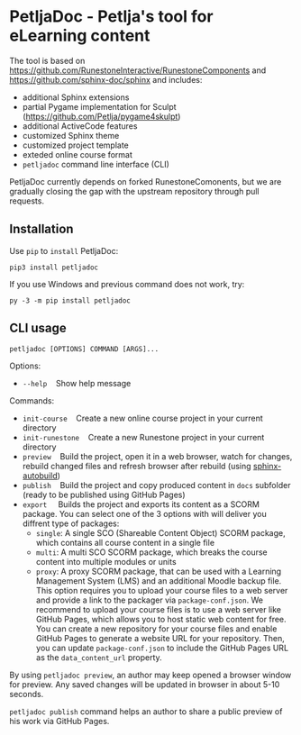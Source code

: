 # PetljaDoc - Petlja's tool for eLearning content

The tool is based on https://github.com/RunestoneInteractive/RunestoneComponents and https://github.com/sphinx-doc/sphinx and includes:

- additional Sphinx extensions
- partial Pygame implementation for Sculpt (https://github.com/Petlja/pygame4skulpt)
- additional ActiveCode features
- customized Sphinx theme
- customized project template
- exteded online course format
- ``petljadoc`` command line interface (CLI)

PetljaDoc currently depends on forked RunestoneComonents, but we are gradually closing the gap with the upstream repository through pull requests.

## Installation

Use `pip` to `install` PetljaDoc:

`pip3 install petljadoc`

If you use Windows and previous command does not work, try:

`py -3 -m pip install petljadoc`

## CLI usage

`petljadoc [OPTIONS] COMMAND [ARGS]...`

Options:

- `--help`&nbsp;&nbsp;&nbsp;&nbsp;Show help message

Commands:

- `init-course`&nbsp;&nbsp;&nbsp;&nbsp;Create a new online course project in your current directory
- `init-runestone`&nbsp;&nbsp;&nbsp;&nbsp;Create a new Runestone project in your current directory
- `preview`&nbsp;&nbsp;&nbsp;&nbsp;Build the project, open it in a web browser, watch for changes, rebuild changed files and refresh browser after rebuild (using [sphinx-autobuild](https://github.com/GaretJax/sphinx-autobuild))
- `publish`&nbsp;&nbsp;&nbsp;&nbsp;Build the project and copy produced content in `docs` subfolder (ready to be published using GitHub Pages)
- `export`&nbsp;&nbsp;&nbsp; &nbsp;Builds the project and exports its content as a SCORM package. You can select one of the 3 options with will deliver you diffrent type of packages:
  - `single`: A single SCO (Shareable Content Object) SCORM package, which contains all course content in a single file
  - `multi`: A multi SCO SCORM package, which breaks the course content into multiple modules or units
  - `proxy`: A proxy SCORM package, that can be used with a Learning Management System (LMS) and an additional Moodle backup file. This option requires you to upload your course files to a web server and provide a link to the packager via `package-conf.json`. We recommend to upload your course files is to use a web server like GitHub Pages, which allows you to host static web content for free. You can create a new repository for your course files and enable GitHub Pages to generate a website URL for your repository. Then, you can update `package-conf.json` to include the GitHub Pages URL as the `data_content_url` property.


By using `petljadoc preview`, an author may keep opened a browser window for preview. Any saved changes will be updated in browser in about 5-10 seconds.

`petljadoc publish` command helps an author to share a public preview of his work via GitHub Pages.
